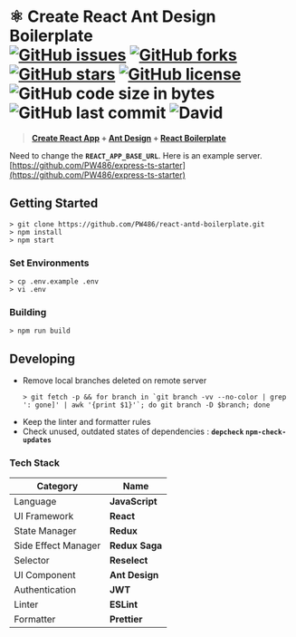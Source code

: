 # ⚛️ Create React Ant Design Boilerplate <br>[![GitHub issues](https://img.shields.io/github/issues/PW486/react-antd-boilerplate.svg?style=flat-square)](https://github.com/PW486/react-antd-boilerplate/issues) [![GitHub forks](https://img.shields.io/github/forks/PW486/react-antd-boilerplate.svg?style=flat-square)](https://github.com/PW486/react-antd-boilerplate/network) [![GitHub stars](https://img.shields.io/github/stars/PW486/react-antd-boilerplate.svg?style=flat-square&color=orange)](https://github.com/PW486/react-antd-boilerplate/stargazers) [![GitHub license](https://img.shields.io/github/license/PW486/react-antd-boilerplate.svg?style=flat-square&color=violet)](https://github.com/PW486/react-antd-boilerplate/blob/develop/LICENSE) ![GitHub code size in bytes](https://img.shields.io/github/languages/code-size/PW486/react-antd-boilerplate.svg?color=blueviolet&style=flat-square) ![GitHub last commit](https://img.shields.io/github/last-commit/PW486/react-antd-boilerplate.svg?style=flat-square&color=red) ![David](https://img.shields.io/david/PW486/react-antd-boilerplate.svg?style=flat-square&color=9cf)

> **[Create React App](https://github.com/facebook/create-react-app) + [Ant Design](https://ant.design) + [React Boilerplate](https://github.com/react-boilerplate/react-boilerplate)**

Need to change the **`REACT_APP_BASE_URL`**. Here is an example server. [https://github.com/PW486/express-ts-starter](https://github.com/PW486/express-ts-starter)

## Getting Started

```
> git clone https://github.com/PW486/react-antd-boilerplate.git
> npm install
> npm start
```

### Set Environments

```
> cp .env.example .env
> vi .env
```

### Building

```
> npm run build
```

## Developing

- Remove local branches deleted on remote server
  ```
  > git fetch -p && for branch in `git branch -vv --no-color | grep ': gone]' | awk '{print $1}'`; do git branch -D $branch; done
  ```
- Keep the linter and formatter rules
- Check unused, outdated states of dependencies : **`depcheck` `npm-check-updates`**

### Tech Stack

| Category            | Name           |
| ------------------- | -------------- |
| Language            | **JavaScript** |
| UI Framework        | **React**      |
| State Manager       | **Redux**      |
| Side Effect Manager | **Redux Saga** |
| Selector            | **Reselect**   |
| UI Component        | **Ant Design** |
| Authentication      | **JWT**        |
| Linter              | **ESLint**     |
| Formatter           | **Prettier**   |
